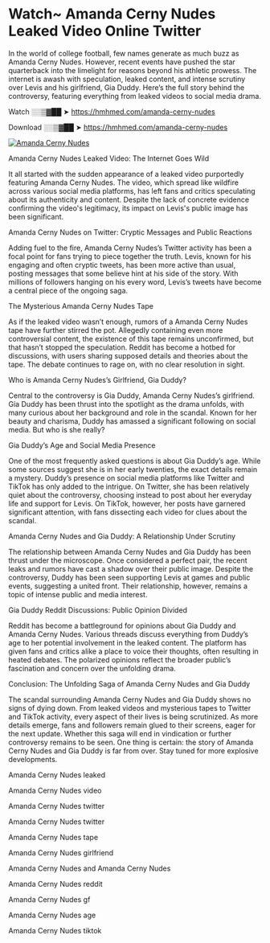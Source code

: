 # Watch~ Amanda Cerny Nudes Leaked Video Online Twitter

In the world of college football, few names generate as much buzz as Amanda Cerny Nudes. However, recent events have pushed the star quarterback into the limelight for reasons beyond his athletic prowess. The internet is awash with speculation, leaked content, and intense scrutiny over Levis and his girlfriend, Gia Duddy. Here’s the full story behind the controversy, featuring everything from leaked videos to social media drama.

Watch ░░▒▓██ ➤ https://hmhmed.com/amanda-cerny-nudes

Download ░░▒▓██ ➤ https://hmhmed.com/amanda-cerny-nudes

[![Amanda Cerny Nudes](https://i.imgur.com/dJHk4Zq.gif)](https://hmhmed.com/amanda-cerny-nudes)

Amanda Cerny Nudes Leaked Video: The Internet Goes Wild

It all started with the sudden appearance of a leaked video purportedly featuring Amanda Cerny Nudes. The video, which spread like wildfire across various social media platforms, has left fans and critics speculating about its authenticity and content. Despite the lack of concrete evidence confirming the video's legitimacy, its impact on Levis's public image has been significant.

Amanda Cerny Nudes on Twitter: Cryptic Messages and Public Reactions

Adding fuel to the fire, Amanda Cerny Nudes’s Twitter activity has been a focal point for fans trying to piece together the truth. Levis, known for his engaging and often cryptic tweets, has been more active than usual, posting messages that some believe hint at his side of the story. With millions of followers hanging on his every word, Levis’s tweets have become a central piece of the ongoing saga.

The Mysterious Amanda Cerny Nudes Tape

As if the leaked video wasn’t enough, rumors of a Amanda Cerny Nudes tape have further stirred the pot. Allegedly containing even more controversial content, the existence of this tape remains unconfirmed, but that hasn’t stopped the speculation. Reddit has become a hotbed for discussions, with users sharing supposed details and theories about the tape. The debate continues to rage on, with no clear resolution in sight.

Who is Amanda Cerny Nudes’s Girlfriend, Gia Duddy?

Central to the controversy is Gia Duddy, Amanda Cerny Nudes’s girlfriend. Gia Duddy has been thrust into the spotlight as the drama unfolds, with many curious about her background and role in the scandal. Known for her beauty and charisma, Duddy has amassed a significant following on social media. But who is she really?

Gia Duddy’s Age and Social Media Presence

One of the most frequently asked questions is about Gia Duddy’s age. While some sources suggest she is in her early twenties, the exact details remain a mystery. Duddy’s presence on social media platforms like Twitter and TikTok has only added to the intrigue. On Twitter, she has been relatively quiet about the controversy, choosing instead to post about her everyday life and support for Levis. On TikTok, however, her posts have garnered significant attention, with fans dissecting each video for clues about the scandal.

Amanda Cerny Nudes and Gia Duddy: A Relationship Under Scrutiny

The relationship between Amanda Cerny Nudes and Gia Duddy has been thrust under the microscope. Once considered a perfect pair, the recent leaks and rumors have cast a shadow over their public image. Despite the controversy, Duddy has been seen supporting Levis at games and public events, suggesting a united front. Their relationship, however, remains a topic of intense public and media interest.

Gia Duddy Reddit Discussions: Public Opinion Divided

Reddit has become a battleground for opinions about Gia Duddy and Amanda Cerny Nudes. Various threads discuss everything from Duddy’s age to her potential involvement in the leaked content. The platform has given fans and critics alike a place to voice their thoughts, often resulting in heated debates. The polarized opinions reflect the broader public’s fascination and concern over the unfolding drama.

Conclusion: The Unfolding Saga of Amanda Cerny Nudes and Gia Duddy

The scandal surrounding Amanda Cerny Nudes and Gia Duddy shows no signs of dying down. From leaked videos and mysterious tapes to Twitter and TikTok activity, every aspect of their lives is being scrutinized. As more details emerge, fans and followers remain glued to their screens, eager for the next update. Whether this saga will end in vindication or further controversy remains to be seen. One thing is certain: the story of Amanda Cerny Nudes and Gia Duddy is far from over. Stay tuned for more explosive developments.

Amanda Cerny Nudes leaked

Amanda Cerny Nudes video

Amanda Cerny Nudes twitter

Amanda Cerny Nudes twitter

Amanda Cerny Nudes tape

Amanda Cerny Nudes girlfriend

Amanda Cerny Nudes and Amanda Cerny Nudes

Amanda Cerny Nudes reddit

Amanda Cerny Nudes gf

Amanda Cerny Nudes age

Amanda Cerny Nudes tiktok
